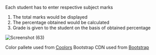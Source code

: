 Each student has to enter respective subject marks

1. The total marks would be displayed
2. The percentage obtained would be calculated
3. Grade is given to the student on the basis of obtained percentage

![Screenshot (63)](https://user-images.githubusercontent.com/65967490/103083209-dbb64800-4601-11eb-9fb3-d9521056d0ed.png)

Color pallete used from [Coolors](https://coolors.co/)
Bootstrap CDN used from [Bootstrap](https://getbootstrap.com/docs/3.3/getting-started/)
